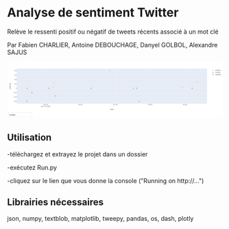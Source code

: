# Analyse de sentiment Twitter
Relève le ressenti positif ou négatif de tweets récents associé à un mot clé

Par Fabien CHARLIER, Antoine DEBOUCHAGE, Danyel GOLBOL, Alexandre SAJUS

![](example2.png)

## Utilisation
-téléchargez et extrayez le projet dans un dossier

-exécutez Run.py

-cliquez sur le lien que vous donne la console ("Running on http://...")

## Librairies nécessaires
json, numpy, textblob, matplotlib, tweepy, pandas, os, dash, plotly